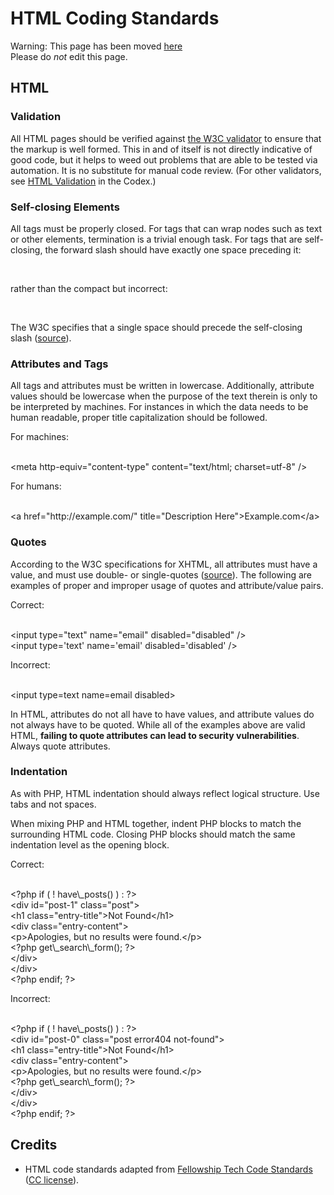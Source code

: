 # HTML Coding Standards

Warning: This page has been moved [here](https://developer.wordpress.org/coding-standards/wordpress-coding-standards/html/)  
Please do *not* edit this page.

## HTML

### Validation

All HTML pages should be verified against [the W3C validator](http://validator.w3.org/) to ensure that the markup is well formed. This in and of itself is not directly indicative of good code, but it helps to weed out problems that are able to be tested via automation. It is no substitute for manual code review. (For other validators, see [HTML Validation](https://codex.wordpress.org/Validating_a_Website#HTML_-_Validation) in the Codex.)

### Self-closing Elements

All tags must be properly closed. For tags that can wrap nodes such as text or other elements, termination is a trivial enough task. For tags that are self-closing, the forward slash should have exactly one space preceding it:

<br />

rather than the compact but incorrect:

<br/>

The W3C specifies that a single space should precede the self-closing slash ([source](http://w3.org/TR/xhtml1/#C_2)).

### Attributes and Tags

All tags and attributes must be written in lowercase. Additionally, attribute values should be lowercase when the purpose of the text therein is only to be interpreted by machines. For instances in which the data needs to be human readable, proper title capitalization should be followed.

For machines:

<br>
&lt;meta http-equiv="content-type" content="text/html; charset=utf-8" /><br>

For humans:

<br>
&lt;a href="http://example.com/" title="Description Here">Example.com&lt;/a><br>

### Quotes

According to the W3C specifications for XHTML, all attributes must have a value, and must use double- or single-quotes ([source](http://www.w3.org/TR/xhtml1/#h-4.4)). The following are examples of proper and improper usage of quotes and attribute/value pairs.

Correct:

<br>
&lt;input type="text" name="email" disabled="disabled" /><br>
&lt;input type='text' name='email' disabled='disabled' /><br>

Incorrect:

<br>
&lt;input type=text name=email disabled><br>

In HTML, attributes do not all have to have values, and attribute values do not always have to be quoted. While all of the examples above are valid HTML, **failing to quote attributes can lead to security vulnerabilities**. Always quote attributes.

### Indentation

As with PHP, HTML indentation should always reflect logical structure. Use tabs and not spaces.

When mixing PHP and HTML together, indent PHP blocks to match the surrounding HTML code. Closing PHP blocks should match the same indentation level as the opening block.

Correct:

<br>
&lt;?php if ( ! have\_posts() ) : ?><br>
&lt;div id="post-1" class="post"><br>
&lt;h1 class="entry-title">Not Found&lt;/h1><br>
&lt;div class="entry-content"><br>
&lt;p>Apologies, but no results were found.&lt;/p><br>
&lt;?php get\_search\_form(); ?><br>
&lt;/div><br>
&lt;/div><br>
&lt;?php endif; ?><br>

Incorrect:

<br>
&lt;?php if ( ! have\_posts() ) : ?><br>
&lt;div id="post-0" class="post error404 not-found"><br>
&lt;h1 class="entry-title">Not Found&lt;/h1><br>
&lt;div class="entry-content"><br>
&lt;p>Apologies, but no results were found.&lt;/p><br>
&lt;?php get\_search\_form(); ?><br>
&lt;/div><br>
&lt;/div><br>
&lt;?php endif; ?><br>

## Credits

*   HTML code standards adapted from [Fellowship Tech Code Standards](http://developer.fellowshipone.com/patterns/code.php) ([CC license](http://creativecommons.org/licenses/by-nc-sa/3.0/)).